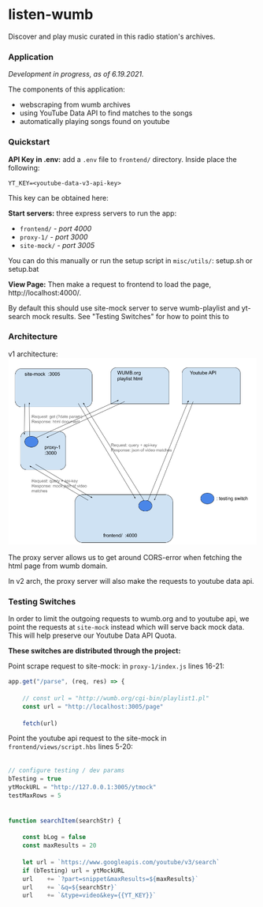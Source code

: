 # listen-wumb
Discover and play music curated in this radio station's archives.

### Application

*Development in progress, as of 6.19.2021.*

The components of this application:
 - webscraping from wumb archives
 - using YouTube Data API to find matches to the songs
 - automatically playing songs found on youtube

### Quickstart
**API Key in .env:** add a `.env` file to `frontend/` directory. Inside place the following:

```
YT_KEY=<youtube-data-v3-api-key>
```
This key can be obtained here:

**Start servers:** three express servers to run the app:
 - `frontend/` *- port 4000*
 - `proxy-1/`  *-  port 3000*
 - `site-mock/`  *-  port 3005*

You can do this manually or run the setup script in `misc/utils/`: setup.sh or setup.bat 

**View Page:** Then make a request to frontend to load the page, http://localhost:4000/. 

By default this should use site-mock server to serve wumb-playlist and yt-search mock results. See "Testing Switches" for how to point this to 

### Architecture

v1 architecture:
![arch-v1-diagram](./misc/assets/arch-v1.png)

The proxy server allows us to get around CORS-error when fetching the html page from wumb domain.

In v2 arch, the proxy server will also make the requests to youtube data api.

### Testing Switches

In order to limit the outgoing requests to wumb.org and to youtube api, we point the requests at `site-mock` instead which will serve back mock data. This will help preserve our Youtube Data API Quota.

**These switches are distributed through the project:**

Point scrape request to site-mock: in `proxy-1/index.js` lines 16-21:
```javascript
app.get("/parse", (req, res) => {
    
    // const url = "http://wumb.org/cgi-bin/playlist1.pl"
    const url = "http://localhost:3005/page"

    fetch(url)
```
Point the youtube api request to the site-mock in `frontend/views/script.hbs` lines 5-20:

```javascript

// configure testing / dev params
bTesting = true
ytMockURL = "http://127.0.0.1:3005/ytmock"
testMaxRows = 5


function searchItem(searchStr) {

    const bLog = false
    const maxResults = 20

    let url = `https://www.googleapis.com/youtube/v3/search`
    if (bTesting) url = ytMockURL
    url    += `?part=snippet&maxResults=${maxResults}`
    url    += `&q=${searchStr}`
    url    += `&type=video&key={{YT_KEY}}`

```
